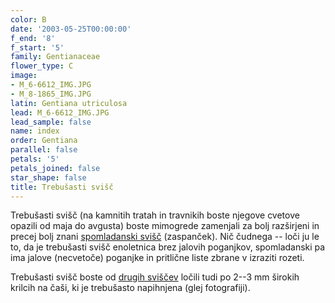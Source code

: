 ```yaml
---
color: B
date: '2003-05-25T00:00:00'
f_end: '8'
f_start: '5'
family: Gentianaceae
flower_type: C
image:
- M_6-6612_IMG.JPG
- M_8-1865_IMG.JPG
latin: Gentiana utriculosa
lead: M_6-6612_IMG.JPG
lead_sample: false
name: index
order: Gentiana
parallel: false
petals: '5'
petals_joined: false
star_shape: false
title: Trebušasti svišč
---
```

Trebušasti svišč (na kamnitih tratah in travnikih boste njegove cvetove opazili od maja do avgusta) boste mimogrede zamenjali za bolj razširjeni in precej bolj znani [spomladanski svišč](../GentianaVerna(SpomladanskiSvisc)/si_SpomladanskiSvisc.asp) (zaspanček). Nič čudnega -- loči ju le to, da je trebušasti svišč enoletnica brez jalovih poganjkov, spomladanski pa ima jalove (necvetoče) poganjke in pritlične liste zbrane v izraziti rozeti.

Trebušasti svišč boste od [drugih sviščev](../l_gentiana.htm) ločili tudi po 2--3 mm širokih krilcih na čaši, ki je trebušasto napihnjena (glej fotografiji).
